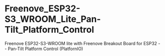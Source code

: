 # Freenove_ESP32-S3_WROOM_Lite_Pan-Tilt_Platform_Control
Freenove ESP32-S3-WROOM lite with Freenove Breakout Board for ESP32 -- Pan-Tilt Platform Control (PlatfornIO)
